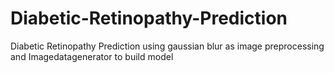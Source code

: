 # Diabetic-Retinopathy-Prediction
Diabetic Retinopathy Prediction using gaussian blur as image preprocessing and Imagedatagenerator to build model
